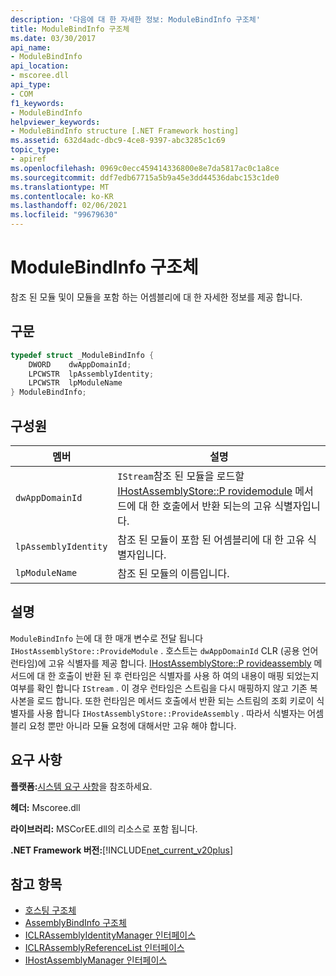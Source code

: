 ```yaml
---
description: '다음에 대 한 자세한 정보: ModuleBindInfo 구조체'
title: ModuleBindInfo 구조체
ms.date: 03/30/2017
api_name:
- ModuleBindInfo
api_location:
- mscoree.dll
api_type:
- COM
f1_keywords:
- ModuleBindInfo
helpviewer_keywords:
- ModuleBindInfo structure [.NET Framework hosting]
ms.assetid: 632d4adc-dbc9-4ce8-9397-abc3285c1c69
topic_type:
- apiref
ms.openlocfilehash: 0969c0ecc459414336800e8e7da5817ac0c1a8ce
ms.sourcegitcommit: ddf7edb67715a5b9a45e3dd44536dabc153c1de0
ms.translationtype: MT
ms.contentlocale: ko-KR
ms.lasthandoff: 02/06/2021
ms.locfileid: "99679630"
---
```

# <a name="modulebindinfo-structure"></a>ModuleBindInfo 구조체

참조 된 모듈 및이 모듈을 포함 하는 어셈블리에 대 한 자세한 정보를 제공 합니다.  
  
## <a name="syntax"></a>구문  
  
```cpp  
typedef struct _ModuleBindInfo {  
    DWORD    dwAppDomainId;  
    LPCWSTR  lpAssemblyIdentity;  
    LPCWSTR  lpModuleName  
} ModuleBindInfo;  
```  
  
## <a name="members"></a>구성원  
  
|멤버|설명|  
|------------|-----------------|  
|`dwAppDomainId`|`IStream`참조 된 모듈을 로드할 [IHostAssemblyStore::P rovidemodule](ihostassemblystore-providemodule-method.md) 메서드에 대 한 호출에서 반환 되는의 고유 식별자입니다.|  
|`lpAssemblyIdentity`|참조 된 모듈이 포함 된 어셈블리에 대 한 고유 식별자입니다.|  
|`lpModuleName`|참조 된 모듈의 이름입니다.|  
  
## <a name="remarks"></a>설명  

 `ModuleBindInfo` 는에 대 한 매개 변수로 전달 됩니다 `IHostAssemblyStore::ProvideModule` . 호스트는 `dwAppDomainId` CLR (공용 언어 런타임)에 고유 식별자를 제공 합니다. [IHostAssemblyStore::P rovideassembly](ihostassemblystore-provideassembly-method.md) 메서드에 대 한 호출이 반환 된 후 런타임은 식별자를 사용 하 여의 내용이 매핑 되었는지 여부를 확인 합니다 `IStream` . 이 경우 런타임은 스트림을 다시 매핑하지 않고 기존 복사본을 로드 합니다. 또한 런타임은 메서드 호출에서 반환 되는 스트림의 조회 키로이 식별자를 사용 합니다 `IHostAssemblyStore::ProvideAssembly` . 따라서 식별자는 어셈블리 요청 뿐만 아니라 모듈 요청에 대해서만 고유 해야 합니다.  
  
## <a name="requirements"></a>요구 사항  

 **플랫폼:**[시스템 요구 사항](../../get-started/system-requirements.md)을 참조하세요.  
  
 **헤더:** Mscoree.dll  
  
 **라이브러리:** MSCorEE.dll의 리소스로 포함 됩니다.  
  
 **.NET Framework 버전:**[!INCLUDE[net_current_v20plus](../../../../includes/net-current-v20plus-md.md)]  
  
## <a name="see-also"></a>참고 항목

- [호스팅 구조체](hosting-structures.md)
- [AssemblyBindInfo 구조체](assemblybindinfo-structure.md)
- [ICLRAssemblyIdentityManager 인터페이스](iclrassemblyidentitymanager-interface.md)
- [ICLRAssemblyReferenceList 인터페이스](iclrassemblyreferencelist-interface.md)
- [IHostAssemblyManager 인터페이스](ihostassemblymanager-interface.md)
